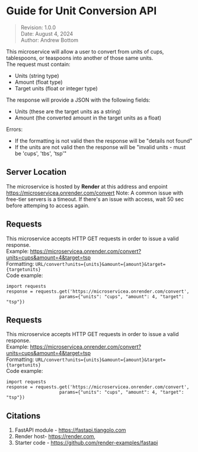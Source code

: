 # Guide for Unit Conversion API  

>Revision: 1.0.0   
>Date: August 4, 2024   
>Author: Andrew Bottom   

This microservice will allow a user to convert from units of cups, tablespoons, or teaspoons into another of those same units.    
The request must contain:  
* Units (string type)   
* Amount (float type)  
* Target units (float or integer type)   
   
The response will provide a JSON with the following fields:    
* Units (these are the target units as a string)   
* Amount (the converted amount in the target units as a float)
    
Errors:    
* If the formatting is not valid then the response will be "details not found"
* If the units are not valid then the response will be "invalid units - must be 'cups', 'tbs', 'tsp'"   
    
## Server Location   
The microservice is hosted by **Render** at this address and enpoint https://microservicea.onrender.com/convert
Note: A common issue with free-tier servers is a timeout. If there's an issue with access, wait 50 sec before attemping to access again.   

## Requests
This microservice accepts HTTP GET requests in order to issue a valid response.   
Example: https://microservicea.onrender.com/convert?units=cups&amount=4&target=tsp     
Formatting: `URL/convert?units={units}&amount={amount}&target={targetunits}`   
Code example:   
```
import requests
response = requests.get('https://microservicea.onrender.com/convert', 
                    params={"units": "cups", "amount": 4, "target": "tsp"}) 
```

## Requests
This microservice accepts HTTP GET requests in order to issue a valid response.   
Example: https://microservicea.onrender.com/convert?units=cups&amount=4&target=tsp     
Formatting: `URL/convert?units={units}&amount={amount}&target={targetunits}`   
Code example:   
```
import requests
response = requests.get('https://microservicea.onrender.com/convert', 
                    params={"units": "cups", "amount": 4, "target": "tsp"}) 
```
    
## Citations
1. FastAPI module - https://fastapi.tiangolo.com
2. Render host- https://render.com,
3. Starter code - https://github.com/render-examples/fastapi
